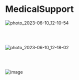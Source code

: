 # MedicalSupport

![photo_2023-06-10_12-10-54](https://github.com/JasurbekRuzimov/MedicalSupport/assets/82991168/1dc7f891-b0a9-4b30-86b9-f1935b158286) 

<br> 
<br>

![photo_2023-06-10_12-18-02](https://github.com/JasurbekRuzimov/MedicalSupport/assets/82991168/c47f5d89-0491-4ead-86e8-057df9eeaf5f)

<br> 
<br>

![image](https://github.com/JasurbekRuzimov/MedicalSupport/assets/82991168/04ce2857-2e23-4dae-82ad-292612b3473f)
